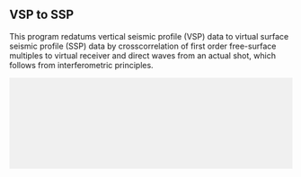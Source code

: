 ## VSP to SSP

This program redatums vertical seismic profile (VSP) data to virtual surface seismic profile (SSP) data by crosscorrelation of first order free-surface multiples to virtual receiver and direct waves from an actual shot, which follows from interferometric principles.

![](virtualData.gif)


